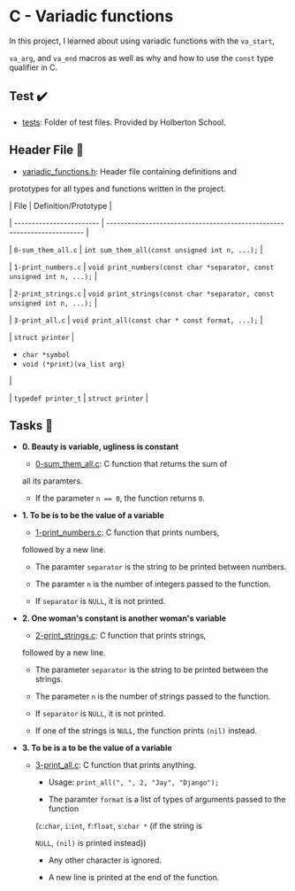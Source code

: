 # C - Variadic functions



In this project, I learned about using variadic functions with the `va_start`,

`va_arg`, and `va_end` macros as well as why and how to use the `const` type qualifier in C.



## Test :heavy_check_mark:



* [tests](./tests): Folder of test files. Provided by Holberton School.



## Header File :file_folder:



* [variadic_functions.h](./variadic_functions.h): Header file containing definitions and

prototypes for all types and functions written in the project.



| File                     | Definition/Prototype                                                    |

| ------------------------ | ----------------------------------------------------------------------- |

| `0-sum_them_all.c`       | `int sum_them_all(const unsigned int n, ...);`                          |

| `1-print_numbers.c`      | `void print_numbers(const char *separator, const unsigned int n, ...);` |

| `2-print_strings.c`      | `void print_strings(const char *separator, const unsigned int n, ...);` |

| `3-print_all.c`          | `void print_all(const char * const format, ...);`                       |

| `struct printer`         | <ul><li>`char *symbol`</li><li>`void (*print)(va_list arg)`</li></ul>   |

| `typedef printer_t`      | `struct printer`                                                        |



## Tasks :page_with_curl:



* **0. Beauty is variable, ugliness is constant**

  * [0-sum_them_all.c](./0-sum_them_all.c): C function that returns the sum of

  all its paramters.

    * If the parameter `n == 0`, the function returns `0`.



* **1. To be is to be the value of a variable**

  * [1-print_numbers.c](./1-print_numbers.c): C function that prints numbers,

  followed by a new line.

    * The paramter `separator` is the string to be printed between numbers.

    * The paramter `n` is the number of integers passed to the function.

    * If `separator` is `NULL`, it is not printed.



* **2. One woman's constant is another woman's variable**

  * [2-print_strings.c](./2-print_strings.c): C function that prints strings,

  followed by a new line.

    * The parameter `separator` is the string to be printed between the strings.

    * The parameter `n` is the number of strings passed to the function.

    * If `separator` is `NULL`, it is not printed.

    * If one of the strings is `NULL`, the function prints `(nil)` instead.



* **3. To be is a to be the value of a variable**

  * [3-print_all.c](./3-print_all.c): C function that prints anything.

    * Usage: `print_all(", ", 2, "Jay", "Django");`

    * The paramter `format` is a list of types of arguments passed to the function

    (`c`:`char`, `i`:`int`, `f`:`float`, `s`:`char *` (if the string is

    `NULL`, `(nil)` is printed instead))

    * Any other character is ignored.

    * A new line is printed at the end of the function.



<!-- * **4. Real programmers can write assembly code in any language**

  * [100-hello_holberton.asm](./100-hello_holberton.asm): 64-bit assembly program that

  prints `Hello, Holberton`, followed by a new line using only the system call

  `write` with `int`. -->
